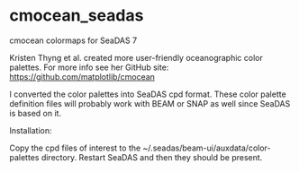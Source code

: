 # cmocean_seadas
cmocean colormaps for SeaDAS 7

Kristen Thyng et al. created more user-friendly oceanographic color palettes. For more info see her GitHub site: https://github.com/matplotlib/cmocean

I converted the color palettes into SeaDAS cpd format.  These color palette definition files will probably work with BEAM or SNAP as well since SeaDAS is based on it.

Installation:

Copy the cpd files of interest to the ~/.seadas/beam-ui/auxdata/color-palettes directory. 
Restart SeaDAS and then they should be present.
